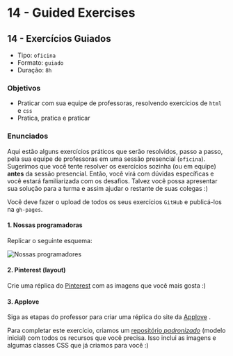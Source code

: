 # 14 - Guided Exercises

## 14 - Exercícios Guiados

* Tipo: `oficina`
* Formato: `guiado`
* Duração: `8h`

### Objetivos

* Praticar com sua equipe de professoras, resolvendo exercícios de `html` e `css`
* Pratica, pratica e praticar

### Enunciados

Aqui estão alguns exercícios práticos que serão resolvidos, passo a passo, pela sua equipe de professoras em uma sessão presencial \(`oficina`\). Sugerimos que você tente resolver os exercícios sozinha \(ou em equipe\) **antes** da sessão presencial. Então, você virá com dúvidas específicas e você estará familiarizada com os desafios. Talvez você possa apresentar sua solução para a turma e assim ajudar o restante de suas colegas :\)

Você deve fazer o upload de todos os seus exercícios `GitHub` e publicá-los na `gh-pages`.

#### 1. Nossas programadoras

Replicar o seguinte esquema:

![Nossas programadores](https://github.com/Laboratoria/curricula-js/raw/632783f957accef3442934c87cecd254a202f2db/03-interactive-site/00-html-and-css/09-guided-exercises/img-nuestras-coders.png?raw=true)

#### 2. Pinterest \(layout\)

Crie uma réplica do [Pinterest](https://laboratoria.github.io/pinterestify/) com as imagens que você mais gosta :\)

#### 3. Applove

Siga as etapas do professor para criar uma réplica do site da [Applove](https://fotos.subefotos.com/1edc0aab51f1d624da4a24ab86129d87o.png) .

Para completar este exercício, criamos um [repositório _padronizado_](https://github.com/Laboratoria/AppLove) \(modelo inicial\) com todos os recursos que você precisa. Isso inclui as imagens e algumas classes CSS que já criamos para você :\)

